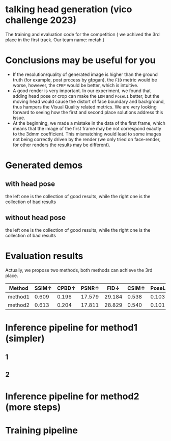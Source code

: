 # talking head generation (vico challenge 2023)
 The training and evaluation code for the competition ( we achived the 3rd place in the first track. Our team name: metah.)

# Conclusions may be useful for you
- If the resolution/quality of generated image is higher than the ground truth (for example, post process by gfpgan), the `FID` metric would be worse, however, the `CPBP` would be better, which is intuitive. 
- A good render is very important. In our experiment, we found that adding head pose or crop can make the `LDM` and `PoseL1` better, but the moving head would cause the distort of face boundary and background, thus hampers the Visual Quality related metrics. We are very looking forward to seeing how the first and second place solutions address this issue.
- At the beginning, we made a mistake in the data of the first frame, which means that the image of the first frame may be not correspond exactly to the 3dmm coefficient. This mismatching would lead to some images not being correctly driven by the render (we only tried on face-render, for other renders the results may be different).

# Generated demos
## with head pose
the left one is the collection of good results, while the right one is the collection of bad results

## without head pose
the left one is the collection of good results, while the right one is the collection of bad results

# Evaluation results
Actually, we propose two methods, both methods can achieve the 3rd place. 

|Method |SSIM↑ | CPBD↑	|PSNR↑|	FID↓|CSIM↑|	PoseL1↓|ExpL1↓|	AVOffset→|AVConf↑|	LipLMD↓|
|------|------|------|------|------|------|------|------|------|------|------|
| method1| 0.609| 0.196	|17.579|29.184|	0.538|0.103|0.160|-0.422|1.455|12.224|07.05|
|method2|0.613|	0.204	|17.811|28.829|	0.540|	0.101|	0.151|	-1.733|	2.541|	12.192|	07.01|


# Inference pipeline for method1 (simpler)

 ## 1
 ## 2

# Inference pipeline for method2 (more steps)



# Training pipeline
